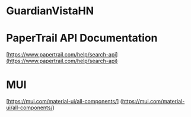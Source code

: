 # GuardianVistaHN

# PaperTrail API Documentation
[https://www.papertrail.com/help/search-api](https://www.papertrail.com/help/search-api)

# MUI
[https://mui.com/material-ui/all-components/] (https://mui.com/material-ui/all-components/)